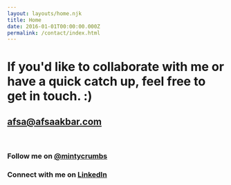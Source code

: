 ```yaml
---
layout: layouts/home.njk
title: Home
date: 2016-01-01T00:00:00.000Z
permalink: /contact/index.html
---
```

# If you'd like to collaborate with me or have a quick catch up, feel free to get in touch. :)

## afsa@afsaakbar.com <br>
<br>

### Follow me on [@mintycrumbs](https://twitter.com/mintycrumbs)

### Connect with me on [LinkedIn](https://www.linkedin.com/in/afsaakbar/)
